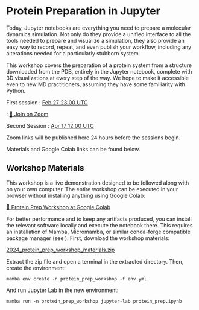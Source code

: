 # Protein Preparation in Jupyter

Today, Jupyter notebooks are everything you need to prepare a molecular dynamics simulation. Not only do they provide a unified interface to all the tools needed to prepare and visualize a simulation, they also provide an easy way to record, repeat, and even publish your workflow, including any alterations needed for a particularly stubborn system.

This workshop covers the preparation of a protein system from a structure downloaded from the PDB, entirely in the Jupyter notebook, complete with 3D visualizations at every step of the way. We hope to make it accessible even to new MD practitioners, assuming they have some familiarity with Python. 

First session
: [Feb 27 23:00 UTC](https://time.is/1000_28_Feb_2024_in_Canberra/Tokyo/Auckland,_New_Zealand/Los_Angeles/Chicago/Phoenix/New_York/UTC?Protein_Prep_OpenFF_Workshop)

: [💨 Join on Zoom](https://us06web.zoom.us/j/84928391532?pwd=ZJoPVISZzA1LHo3mvfxbg1zug26Gas.1)

Second Session
: [Apr 17 12:00 UTC](https://time.is/2200_17_Apr_2024_in_Canberra/Beijing/Berlin/Los_Angeles/Chicago/Phoenix/New_York/London/UTC?Protein_Prep_OpenFF_Workshop)

Zoom links will be published here 24 hours before the sessions begin.

Materials and Google Colab links can be found below.

## Workshop Materials

This workshop is a live demonstration designed to be followed along with on your own computer. The entire workshop can be executed in your browser without installing anything using Google Colab:

[🤝 Protein Prep Workshop at Google Colab](https://colab.research.google.com/github/openforcefield/openff-docs/blob/main/source/workshops/2024/protein_prep/colab-protein_prep.ipynb)

For better performance and to keep any artifacts produced, you can install the relevant software locally and execute the notebook there. This requires an installation of Mamba, Micromamba, or similar conda-forge compatible package manager (see [](/install.md)). First, download the workshop materials:

[2024_protein_prep_workshop_materials.zip](path:protein_prep/2024_protein_prep_workshop_materials.zip)

Extract the zip file and open a terminal in the extracted directory. Then, create the environment:

```shell
mamba env create -n protein_prep_workshop -f env.yml
```

And run Jupyter Lab in the new environment:

```shell
mamba run -n protein_prep_workshop jupyter-lab protein_prep.ipynb
```
